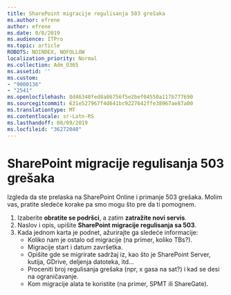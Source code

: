```yaml
---
title: SharePoint migracije regulisanja 503 grešaka
ms.author: efrene
author: efrene
ms.date: 8/8/2019
ms.audience: ITPro
ms.topic: article
ROBOTS: NOINDEX, NOFOLLOW
localization_priority: Normal
ms.collection: Adm_O365
ms.assetid: ''
ms.custom:
- "9000136"
- "2541"
ms.openlocfilehash: 8d46340fed8a86756f5e2bef04550a117b777690
ms.sourcegitcommit: 631e527967f4d641bc9227642ffe38967ae87a00
ms.translationtype: MT
ms.contentlocale: sr-Latn-RS
ms.lasthandoff: 08/09/2019
ms.locfileid: "36272040"
---
```

# <a name="sharepoint-migration-throttling-with-503-errors"></a>SharePoint migracije regulisanja 503 grešaka

Izgleda da ste prelaska na SharePoint Online i primanje 503 grešaka. Molim vas, pratite sledeće korake pa smo mogu što pre da ti pomognem. 

1. Izaberite **obratite se podršci**, a zatim **zatražite novi servis**.
2. Naslov i opis, upišite **SharePoint migracije regulisanja sa 503**.
3. Kada jednom karta je podnet, ažurirajte ga sledeće informacije:
    - Koliko nam je ostalo od migracije (na primer, koliko TBs?).
    - Migracije start i datum završetka.
    - Opišite gde se migrirate sadržaj iz, kao što je SharePoint Server, kutija, GDrive, deljenja datoteka, itd...
    - Proceniti broj regulisanja grešaka (npr, x gasa na sat?) i kad se desi na ograničavanje.
    - Kom migracije alata te koristite (na primer, SPMT ili ShareGate).


